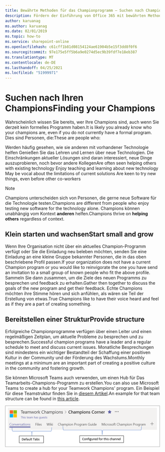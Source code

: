 ```yaml
---
title: Bewährte Methoden für das Championprogramm – Suchen nach Champions
description: Fördern der Einführung von Office 365 mit bewährten Methoden für das Championprogramm
author: karuanag
ms.author: karuanag
ms.date: 02/01/2019
ms.topic: how-to
ms.service: sharepoint-online
ms.openlocfilehash: c61cff1b81d08154124ae61904b5e15f3dd8f0f6
ms.sourcegitcommit: 97e175e5ff5b6a9e0274d5ec9b39fdf7e18eb387
ms.translationtype: MT
ms.contentlocale: de-DE
ms.lasthandoff: 04/25/2021
ms.locfileid: "51999971"
---
```

# <a name="finding-your-champions"></a><span data-ttu-id="fb27b-103">Suchen nach Ihren Champions</span><span class="sxs-lookup"><span data-stu-id="fb27b-103">Finding your Champions</span></span> 

<span data-ttu-id="fb27b-104">Wahrscheinlich wissen Sie bereits, wer Ihre Champions sind, auch wenn Sie derzeit kein formelles Programm haben.</span><span class="sxs-lookup"><span data-stu-id="fb27b-104">It is likely you already know who your champions are, even if you do not currently have a formal program.</span></span>  <span data-ttu-id="fb27b-105">Dies sind Personen, die:</span><span class="sxs-lookup"><span data-stu-id="fb27b-105">These are people who:</span></span>

<span data-ttu-id="fb27b-106">Werden häufig gesehen, wie sie anderen mit vorhandener Technologie helfen Genießen Sie das Lehren und Lernen über neue Technologien. Die Einschränkungen aktueller Lösungen sind daran interessiert, neue Dinge auszuprobieren, noch bevor andere Kollegen</span><span class="sxs-lookup"><span data-stu-id="fb27b-106">Are often seen helping others with existing technology Enjoy teaching and learning about new technology May be vocal about the limitations of current solutions Are keen to try new things, even before other co-workers</span></span>

> [!NOTE]
> <span data-ttu-id="fb27b-107">Champions unterscheiden sich von Personen, die gerne neue Software für die Technologie testen.</span><span class="sxs-lookup"><span data-stu-id="fb27b-107">Champions are different from people who enjoy testing new software for the technology alone.</span></span> <span data-ttu-id="fb27b-108">Champions können unabhängig vom Kontext **anderen** helfen.</span><span class="sxs-lookup"><span data-stu-id="fb27b-108">Champions thrive on **helping others** regardless of context.</span></span> 

## <a name="start-small-and-grow"></a><span data-ttu-id="fb27b-109">Klein starten und wachsen</span><span class="sxs-lookup"><span data-stu-id="fb27b-109">Start small and grow</span></span>

<span data-ttu-id="fb27b-110">Wenn Ihre Organisation nicht über ein aktuelles Champion-Programm verfügt oder Sie die Einladung neu beleben möchten, senden Sie eine Einladung an eine kleine Gruppe bekannter Personen, die in das oben beschriebene Profil passen.</span><span class="sxs-lookup"><span data-stu-id="fb27b-110">If your organization does not have a current Champion program or you would like to reinvigorate the one you have send an invitation to a small group of known people who fit the above profile.</span></span>  <span data-ttu-id="fb27b-111">Sammeln Sie dann zusammen, um die Ziele des neuen Programms zu besprechen und feedback zu erhalten.</span><span class="sxs-lookup"><span data-stu-id="fb27b-111">Gather then together to discuss the goals of the new program and get their feedback.</span></span> <span data-ttu-id="fb27b-112">Echte Champions möchten ihre Stimme hören und sich anfühlen, als wären sie Teil der Erstellung von etwas.</span><span class="sxs-lookup"><span data-stu-id="fb27b-112">True Champions like to have their voice heard and feel as if they are a part of creating something.</span></span>  

## <a name="provide-structure"></a><span data-ttu-id="fb27b-113">Bereitstellen einer Struktur</span><span class="sxs-lookup"><span data-stu-id="fb27b-113">Provide structure</span></span>

<span data-ttu-id="fb27b-114">Erfolgreiche Championprogramme verfügen über einen Leiter und einen regelmäßigen Zeitplan, um aktuelle Probleme zu besprechen und zu besprechen.</span><span class="sxs-lookup"><span data-stu-id="fb27b-114">Successful champion programs have a leader and a regular schedule to meet and discuss current issues.</span></span>  <span data-ttu-id="fb27b-115">Monatliche Besprechungen sind mindestens ein wichtiger Bestandteil der Schaffung einer positiven Kultur in der Community und der Förderung des Wachstums.</span><span class="sxs-lookup"><span data-stu-id="fb27b-115">Monthly meetings at a minimum are an important part of creating a positive culture in the community and fostering growth.</span></span>  

<span data-ttu-id="fb27b-116">Sie können Microsoft Teams auch verwenden, um einen Hub für Das Teamarbeits-Champions-Programm zu erstellen.</span><span class="sxs-lookup"><span data-stu-id="fb27b-116">You can also use Microsoft Teams to create a hub for your Teamwork Champions' program.</span></span>  <span data-ttu-id="fb27b-117">Ein Beispiel für diese Teamstruktur finden Sie in [diesem Artikel](/MicrosoftTeams/teams-adoption-your-first-teams).</span><span class="sxs-lookup"><span data-stu-id="fb27b-117">An example for that team structure can be found in [this article](/MicrosoftTeams/teams-adoption-your-first-teams).</span></span>

![Teamregisterkarten des Teamteams für die Teamarbeit](media/teams-adoption-tab-example.png)